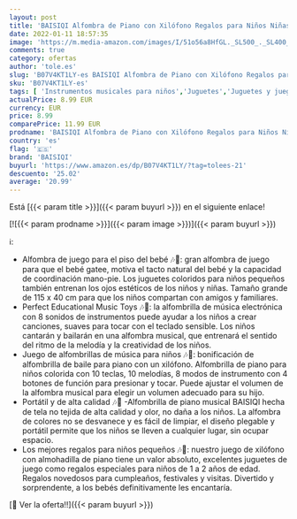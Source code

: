 ```yaml
---
layout: post
title: 'BAISIQI Alfombra de Piano con Xilófono Regalos para Niños Niñas 3 4 5 Años Alfombra Musical Juguete de Teclado para Infantil Bebe  115 x 40 CM '
date: 2022-01-11 18:57:35
image: 'https://m.media-amazon.com/images/I/51o56a8HfGL._SL500_._SL400_.jpg'
comments: true
category: ofertas
author: 'tole.es'
slug: 'B07V4KT1LY-es BAISIQI Alfombra de Piano con Xilófono Regalos para Niños...'
sku: 'B07V4KT1LY-es'
tags: [ 'Instrumentos musicales para niños','Juguetes','Juguetes y juegos','Pianos para niños','baisiqi','bebe', ]
actualPrice: 8.99 EUR
currency: EUR
price: 8.99
comparePrice: 11.99 EUR
prodname: 'BAISIQI Alfombra de Piano con Xilófono Regalos para Niños Niñas 3 4 5 Años Alfombra Musical Juguete de Teclado para Infantil Bebe  115 x 40 CM '
country: 'es'
flag: '🇪🇸'
brand: 'BAISIQI'
buyurl: 'https://www.amazon.es/dp/B07V4KT1LY/?tag=tolees-21'
descuento: '25.02'
average: '20.99'
---
```


Está [{{< param title >}}]({{< param buyurl >}}) en el siguiente enlace!

[![{{< param prodname >}}]({{< param image >}})]({{< param buyurl >}})

ℹ️:

- Alfombra de juego para el piso del bebé 🎶🎹: gran alfombra de juego para que el bebé gatee, motiva el tacto natural del bebé y la capacidad de coordinación mano-pie. Los juguetes coloridos para niños pequeños también entrenan los ojos estéticos de los niños y niñas. Tamaño grande de 115 x 40 cm para que los niños compartan con amigos y familiares.
- Perfect Educational Music Toys 🎶🎹: la alfombrilla de música electrónica con 8 sonidos de instrumentos puede ayudar a los niños a crear canciones, suaves para tocar con el teclado sensible. Los niños cantarán y bailarán en una alfombra musical, que entrenará el sentido del ritmo de la melodía y la creatividad de los niños.
- Juego de alfombrillas de música para niños 🎶🎹: bonificación de alfombrilla de baile para piano con un xilófono. Alfombrilla de piano para niños colorida con 10 teclas, 10 melodías, 8 modos de instrumento con 4 botones de función para presionar y tocar. Puede ajustar el volumen de la alfombra musical para elegir un volumen adecuado para su hijo.
- Portátil y de alta calidad 🎶🎹 -Alfombrilla de piano musical BAISIQI hecha de tela no tejida de alta calidad y olor, no daña a los niños. La alfombra de colores no se desvanece y es fácil de limpiar, el diseño plegable y portátil permite que los niños se lleven a cualquier lugar, sin ocupar espacio.
- Los mejores regalos para niños pequeños 🎶🎹: nuestro juego de xilófono con almohadilla de piano tiene un valor absoluto, excelentes juguetes de juego como regalos especiales para niños de 1 a 2 años de edad. Regalos novedosos para cumpleaños, festivales y visitas. Divertido y sorprendente, a los bebés definitivamente les encantaría.

[🛒 Ver la oferta!!]({{< param buyurl >}})
